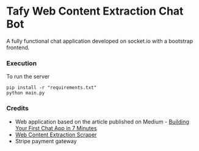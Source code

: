 # Tafy Web Content Extraction Chat Bot

A fully functional chat application developed on socket.io with a bootstrap frontend.


### Execution

To run the server

    pip install -r "requirements.txt"
    python main.py


### Credits

* Web application based on the article published on Medium - [Building Your First Chat App in 7 Minutes](https://codeburst.io/building-your-first-chat-application-using-flask-in-7-minutes-f98de4adfa5d)
* [Web Content Extraction Scraper](https://github.com/dragnet-org/dragnet)
* Stripe payment gateway
